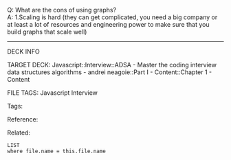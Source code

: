 Q: What are the cons of using graphs?  
A: 1.Scaling is hard (they can get complicated, you need a big company or at least a lot of resources and engineering power to make sure that you build graphs that scale well)
<!--ID: 1690027054302-->

---

DECK INFO

TARGET DECK: Javascript::Interview::ADSA - Master the coding interview data structures algorithms - andrei neagoie::Part I - Content::Chapter 1 - Content

FILE TAGS: Javascript Interview

Tags:

Reference:

Related:

```dataview
LIST
where file.name = this.file.name
```
